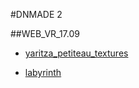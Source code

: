 #DNMADE 2

##WEB_VR_17.09
* [yaritza_petiteau_textures](./demo_VR.html)

* [labyrinth](labyrinth.html)

